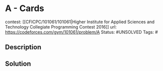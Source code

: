 # A - Cards

contest: [[CFICPC/101061/101061|Higher Institute for Applied Sciences and Technology Collegiate Programming Contest 2016]]
url: https://codeforces.com/gym/101061/problem/A
Status: #UNSOLVED
Tags: #

## Description

## Solution


